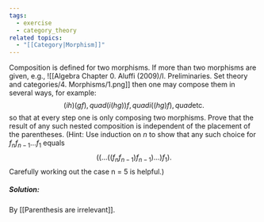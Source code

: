 ```yaml
---
tags:
  - exercise
  - category_theory
related topics:
  - "[[Category|Morphism]]"
---
```

Composition is defined for two morphisms. If more than two morphisms are given, e.g.,
![[Algebra Chapter 0. Aluffi (2009)/I. Preliminaries. Set theory and categories/4. Morphisms/1.png]]
then one may compose them in several ways, for example:$$
	(ih)(gf), quad (i(hg))f, quad i((hg)f), quad \text{etc}.
$$so that at every step one is only composing two morphisms. Prove that the result of any such nested composition is independent of the placement of the parentheses. (Hint: Use induction on $n$ to show that any such choice for $f_nf_{n−1} \dots f_1$ equals$$
	((\dots((f_n f_{n-1})f_{n-1})\dots)f_1).
$$Carefully working out the case n = 5 is helpful.)
##### Solution:
By [[Parenthesis are irrelevant]].